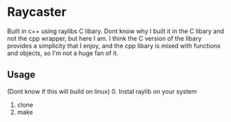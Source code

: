 # Raycaster
Built in c++ using raylibs C libary. Dont know why I built it in the C libary and not the cpp wrapper, but here I am.
I think the C version of the libary provides a simplicity that I enjoy, and the cpp libary is mixed with functions and objects, so I'm not a huge fan of it.

## Usage
(Dont know if this will build on linux)
0. Instal raylib on your system
1. clone
2. make
